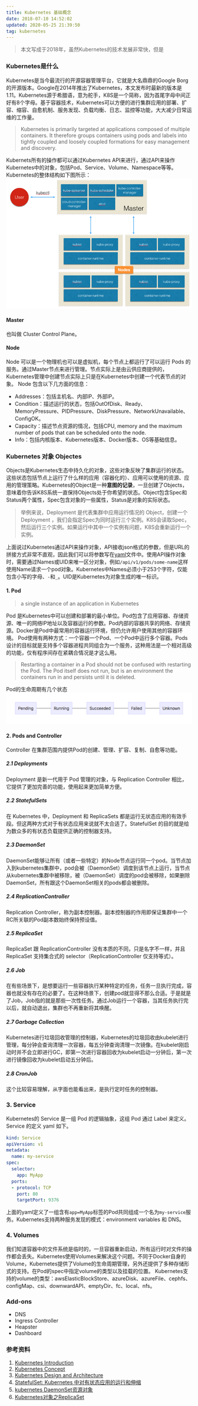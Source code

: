 ```yaml
---
title: Kubernetes 基础概念
date: 2018-07-10 14:52:02
updated: 2020-05-25 21:39:50
tag: kubernetes
---
```


> 本文写成于2018年，虽然Kubernetes的技术发展非常快，但是

### Kubernetes是什么

Kubernetes是当今最流行的开源容器管理平台，它就是大名鼎鼎的Google Borg的开源版本。Google在2014年推出了Kubernetes，本文发布时最新的版本是1.11。Kubernetes源于希腊语，意为舵手，K8S是一个简称，因为首尾字母中间正好有8个字母。基于容器技术，Kubernetes可以方便的进行集群应用的部署、扩容、缩容、自愈机制、服务发现、负载均衡、日志、监控等功能，大大减少日常运维的工作量。
> Kubernetes is primarily targeted at applications composed of multiple containers. It therefore groups containers using pods and labels into tightly coupled and loosely coupled formations for easy management and discovery.

Kubernets所有的操作都可以通过Kubernetes API来进行，通过API来操作Kubernetes中的对象，包括Pod、Service、Volume、Namespace等等。Kubernetes的整体结构如下图所示：
![](./20180710-k8s-base-concept/39469-20180710145045503-2069732975.png)

#### Master
也叫做 Cluster Control Plane。

#### Node
Node 可以是一个物理机也可以是虚拟机，每个节点上都运行了可以运行 Pods 的服务。通过Master节点来进行管理。节点实际上是由云供应商提供的，Kubernetes管理中创建节点实际上只是在Kubernetes中创建一个代表节点的对象。
Node 包含以下几方面的信息：

* Addresses：包括主机名、内部IP、外部IP。
* Condition：描述运行的状态，包括OutOfDisk、Ready、MemoryPressure、PIDPressure、DiskPressure、NetworkUnavailable、ConfigOK。
* Capacity：描述节点资源的情况，包括CPU, memory and the maximum number of pods that can be scheduled onto the node.
* Info：包括内核版本、Kubernetes版本、Docker版本、OS等基础信息。

### Kubernetes 对象 Objectes
Objects是Kubernetes生态中持久化的对象，这些对象反映了集群运行的状态。这些状态包括节点上运行了什么样的应用（容器化的）、应用可以使用的资源、应用的管理策略。Kubernetes的Object是一种**意图的记录**，一旦创建了Objects，意味着你告诉K8S系统一直保持Objects处于你希望的状态。Object包含Spec和Status两个属性，Spec包含对象的一些属性，Status是对象的实际状态。
> 举例来说，Deployment 是代表集群中应用运行情况的 Object，创建一个 Deployment ，我们会指定Spec为同时运行三个实例。K8S会读取Spec，然后运行三个实例。如果运行中其中一个实例有问题，K8S会重新运行一个实例。

上面说过Kubernetes通过API来操作对象，API接收json格式的参数，但是URL的拼接方式非常不直观，因此我们可以将参数写在[yaml](http://www.yaml.org)文件中。使用API操作对象时，需要通过Names或UID来唯一区分对象，例如```/api/v1/pods/some-name```这样使用Name请求一个pod对象。Kubernetes中Names必须小于253个字符，仅能包含小写的字母、```-```和```_```。UID是Kubernetes为对象生成的唯一标识。

#### 1. Pod
> a single instance of an application in Kubernetes

Pod 是Kubernetes中可以创建和部署的最小单位。Pod包含了应用容器、存储资源、唯一的网络IP地址以及容器运行的参数。Pod内部的容器共享的网络、存储资源。Docker是Pod中最常用的容器运行环境，但仍允许用户使用其他的容器环境。
Pod使用有两种方式：一个容器一个Pod、一个Pod中运行多个容器。Pods设计的目标就是支持多个容器进程共同组合为一个服务，这种用法是一个相对高级的功能，仅有程序间存在紧耦合情况是才这么用。
> Restarting a container in a Pod should not be confused with restarting the Pod. The Pod itself does not run, but is an environment the containers run in and persists until it is deleted.

Pod的生命周期有几个状态
![](./20180710-k8s-base-concept/39469-20180710145529399-1771721835.png)

#### 2. Pods and Controller
Controller 在集群范围内提供Pod的创建、管理、扩容、复制、自愈等功能。

##### 2.1 Deployments
Deployment 是新一代用于 Pod 管理的对象，与 Replication Controller 相比，它提供了更加完善的功能，使用起来更加简单方便。

##### 2.2 StatefulSets
在 Kubernetes 中，Deployment 和 ReplicaSets 都是运行无状态应用的有效手段。但这两种方式对于有状态应用来说就不太合适了。StatefulSet 的目的就是给为数众多的有状态负载提供正确的控制器支持。

##### 2.3 DaemonSet
DaemonSet能够让所有（或者一些特定）的Node节点运行同一个pod。当节点加入到kubernetes集群中，pod会被（DaemonSet）调度到该节点上运行，当节点从kubernetes集群中被移除，被（DaemonSet）调度的pod会被移除，如果删除DaemonSet，所有跟这个DaemonSet相关的pods都会被删除。

##### 2.4 ReplicationController
Replication Controller，称为副本控制器。副本控制器的作用即保证集群中一个RC所关联的Pod副本数始终保持预设值。

##### 2.5 ReplicaSet
ReplicaSet 跟 ReplicationController 没有本质的不同，只是名字不一样，并且 ReplicaSet 支持集合式的 selector（ReplicationController 仅支持等式）。

##### 2.6 Job
在有些场景下，是想要运行一些容器执行某种特定的任务，任务一旦执行完成，容器也就没有存在的必要了。在这种场景下，创建pod就显得不那么合适。于是就是了Job，Job指的就是那些一次性任务。通过Job运行一个容器，当其任务执行完以后，就自动退出，集群也不再重新将其唤醒。

##### 2.7 Garbage Collection
Kubernetes进行垃圾回收管理的控制器，Kubernetes的垃圾回收由kubelet进行管理，每分钟会查询清理一次容器，每五分钟查询清理一次镜像。在kubelet刚启动时并不会立即进行GC，即第一次进行容器回收为kubelet启动一分钟后，第一次进行镜像回收为kubelet启动五分钟后。

##### 2.8 CronJob
这个比较容易理解，从字面也能看出来，是执行定时任务的控制器。

### 3. Service
Kubernetes的 Service 是一组 Pod 的逻辑抽象，这组 Pod 通过 Label 来定义。Service 的定义 yaml 如下。
```yaml
kind: Service
apiVersion: v1
metadata:
  name: my-service
spec:
  selector:
    app: MyApp
  ports:
  - protocol: TCP
    port: 80
    targetPort: 9376
```
上面的yaml定义了一组含有```app=MyApp```标签的Pod共同组成一个名为```my-service```服务。Kubernetes支持两种服务发现的模式：environment variables 和 DNS。

### 4. Volumes
我们知道容器中的文件系统是临时的，一旦容器重新启动，所有运行时对文件的操作都会丢失。Kubernetes使用Volumes来解决这个问题。不同于Docker自身的Volume，Kubernetes提供了Volume的生命周期管理，另外还提供了多种存储形式的支持。在Pod的spec中指定volume的类型以及挂载的位置。
Kubernetes支持的volume的类型：awsElasticBlockStore、azureDisk、azureFile、cephfs、configMap、csi、downwardAPI、emptyDir、fc、local、nfs。

### Add-ons

* DNS
* Ingress Controller
* Heapster
* Dashboard

### 参考资料

1. [Kubernetes Introduction](https://kubernetes.io/docs/user-journeys/users/cluster-operator/foundational/#section-1)
2. [Kubernetes Concept](https://kubernetes.io/docs/concepts/)
3. [Kubernetes Design and Architecture](https://github.com/kubernetes/community/blob/master/contributors/design-proposals/architecture/architecture.md#the-kubernetes-node)
4. [StatefulSet: Kubernetes 中对有状态应用的运行和伸缩](https://www.cnblogs.com/lykops/p/7348002.html)
5. [kubernetes DaemonSet资源对象](https://blog.csdn.net/ptmozhu/article/details/71101950)
6. [Kubernetes对象之ReplicaSet](https://www.jianshu.com/p/fd8d8d51741e)












